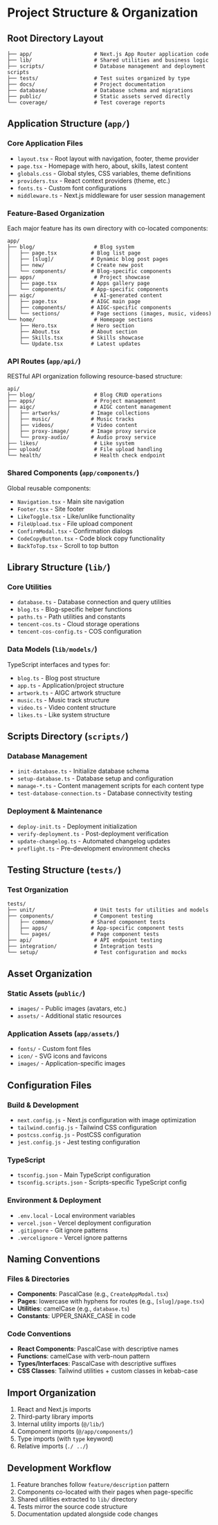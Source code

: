 # Project Structure & Organization

## Root Directory Layout
```
├── app/                    # Next.js App Router application code
├── lib/                    # Shared utilities and business logic
├── scripts/                # Database management and deployment scripts
├── tests/                  # Test suites organized by type
├── docs/                   # Project documentation
├── database/               # Database schema and migrations
├── public/                 # Static assets served directly
└── coverage/               # Test coverage reports
```

## Application Structure (`app/`)

### Core Application Files
- `layout.tsx` - Root layout with navigation, footer, theme provider
- `page.tsx` - Homepage with hero, about, skills, latest content
- `globals.css` - Global styles, CSS variables, theme definitions
- `providers.tsx` - React context providers (theme, etc.)
- `fonts.ts` - Custom font configurations
- `middleware.ts` - Next.js middleware for user session management

### Feature-Based Organization
Each major feature has its own directory with co-located components:

```
app/
├── blog/                   # Blog system
│   ├── page.tsx           # Blog list page
│   ├── [slug]/            # Dynamic blog post pages
│   ├── new/               # Create new post
│   └── components/        # Blog-specific components
├── apps/                   # Project showcase
│   ├── page.tsx           # Apps gallery page
│   └── components/        # App-specific components
├── aigc/                   # AI-generated content
│   ├── page.tsx           # AIGC main page
│   ├── components/        # AIGC-specific components
│   └── sections/          # Page sections (images, music, videos)
└── home/                   # Homepage sections
    ├── Hero.tsx           # Hero section
    ├── About.tsx          # About section
    ├── Skills.tsx         # Skills showcase
    └── Update.tsx         # Latest updates
```

### API Routes (`app/api/`)
RESTful API organization following resource-based structure:
```
api/
├── blog/                   # Blog CRUD operations
├── apps/                   # Project management
├── aigc/                   # AIGC content management
│   ├── artworks/          # Image collections
│   ├── music/             # Music tracks
│   ├── videos/            # Video content
│   ├── proxy-image/       # Image proxy service
│   └── proxy-audio/       # Audio proxy service
├── likes/                  # Like system
├── upload/                 # File upload handling
└── health/                 # Health check endpoint
```

### Shared Components (`app/components/`)
Global reusable components:
- `Navigation.tsx` - Main site navigation
- `Footer.tsx` - Site footer
- `LikeToggle.tsx` - Like/unlike functionality
- `FileUpload.tsx` - File upload component
- `ConfirmModal.tsx` - Confirmation dialogs
- `CodeCopyButton.tsx` - Code block copy functionality
- `BackToTop.tsx` - Scroll to top button

## Library Structure (`lib/`)

### Core Utilities
- `database.ts` - Database connection and query utilities
- `blog.ts` - Blog-specific helper functions
- `paths.ts` - Path utilities and constants
- `tencent-cos.ts` - Cloud storage operations
- `tencent-cos-config.ts` - COS configuration

### Data Models (`lib/models/`)
TypeScript interfaces and types for:
- `blog.ts` - Blog post structure
- `app.ts` - Application/project structure
- `artwork.ts` - AIGC artwork structure
- `music.ts` - Music track structure
- `video.ts` - Video content structure
- `likes.ts` - Like system structure

## Scripts Directory (`scripts/`)

### Database Management
- `init-database.ts` - Initialize database schema
- `setup-database.ts` - Database setup and configuration
- `manage-*.ts` - Content management scripts for each content type
- `test-database-connection.ts` - Database connectivity testing

### Deployment & Maintenance
- `deploy-init.ts` - Deployment initialization
- `verify-deployment.ts` - Post-deployment verification
- `update-changelog.ts` - Automated changelog updates
- `preflight.ts` - Pre-development environment checks

## Testing Structure (`tests/`)

### Test Organization
```
tests/
├── unit/                   # Unit tests for utilities and models
├── components/             # Component testing
│   ├── common/            # Shared component tests
│   ├── apps/              # App-specific component tests
│   └── pages/             # Page component tests
├── api/                    # API endpoint testing
├── integration/            # Integration tests
└── setup/                  # Test configuration and mocks
```

## Asset Organization

### Static Assets (`public/`)
- `images/` - Public images (avatars, etc.)
- `assets/` - Additional static resources

### Application Assets (`app/assets/`)
- `fonts/` - Custom font files
- `icon/` - SVG icons and favicons
- `images/` - Application-specific images

## Configuration Files

### Build & Development
- `next.config.js` - Next.js configuration with image optimization
- `tailwind.config.js` - Tailwind CSS configuration
- `postcss.config.js` - PostCSS configuration
- `jest.config.js` - Jest testing configuration

### TypeScript
- `tsconfig.json` - Main TypeScript configuration
- `tsconfig.scripts.json` - Scripts-specific TypeScript config

### Environment & Deployment
- `.env.local` - Local environment variables
- `vercel.json` - Vercel deployment configuration
- `.gitignore` - Git ignore patterns
- `.vercelignore` - Vercel ignore patterns

## Naming Conventions

### Files & Directories
- **Components**: PascalCase (e.g., `CreateAppModal.tsx`)
- **Pages**: lowercase with hyphens for routes (e.g., `[slug]/page.tsx`)
- **Utilities**: camelCase (e.g., `database.ts`)
- **Constants**: UPPER_SNAKE_CASE in code

### Code Conventions
- **React Components**: PascalCase with descriptive names
- **Functions**: camelCase with verb-noun pattern
- **Types/Interfaces**: PascalCase with descriptive suffixes
- **CSS Classes**: Tailwind utilities + custom classes in kebab-case

## Import Organization
1. React and Next.js imports
2. Third-party library imports
3. Internal utility imports (`@/lib/`)
4. Component imports (`@/app/components/`)
5. Type imports (with `type` keyword)
6. Relative imports (`./ ../`)

## Development Workflow
1. Feature branches follow `feature/description` pattern
2. Components co-located with their pages when page-specific
3. Shared utilities extracted to `lib/` directory
4. Tests mirror the source code structure
5. Documentation updated alongside code changes